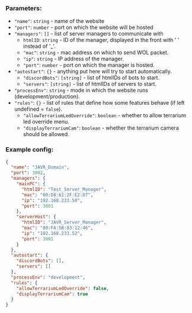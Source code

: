 ### Parameters:

- `"name"`: `string` - name of the website
- `"port"`: `number` - port on which the website will be hosted
- `"managers"`: `[]` - list of server managers to communicate with
    - `htmlID`: `string` - ID of the manager, displayed in the front with ' ' instead of '_'.
    - `"mac"`: `string` - mac address on which to send WOL packet.
    - `"ip"`: `string` - IP address of the manager.
    - `"port"`: `number` - port on which the manager is hosted.
- `"autostart"`: `{}` - anything put here will try to start automatically.
    - `"discordBots"`: `[string]` - list of htmlIDs of bots to start.
    - `"servers"`: `[string]` - list of htmlIDs of servers to start.
- `"processEnv"`: `string` - mode in which the website runs (development/production).
- `"rules"`: `{}` - list of rules that define how some features behave (if left undefined = `false`).
    - `"allowTerrariumLedOverride"`: `boolean` - whether to allow terrarium led override menu.
    - `"displayTerrariumCam"`: `boolean` - whether the terrarium camera should be allowed.

### Example config:

```json
{
  "name": "JAVR_Domain",
  "port": 3002,
  "managers": {
    "mainPC": {
      "htmlID": "Test_Server_Manager",
      "mac": "00:D8:61:2F:E2:D7",
      "ip": "192.168.233.50",
      "port": 3001
    },
    "serverHost": {
      "htmlID": "JAVR_Server_Manager",
      "mac": "80:FA:5B:83:12:46",
      "ip": "192.168.233.52",
      "port": 3001
    }
  },
  "autostart": {
    "discordBots": [],
    "servers": []
  },
  "processEnv": "development",
  "rules": {
    "allowTerrariumLedOverride": false,
    "displayTerrariumCam": true
  }
}
```
